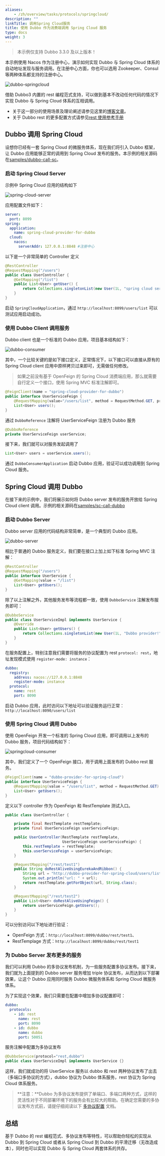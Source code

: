 ```yaml
---
aliases:
    - /zh/overview/tasks/protocols/springcloud/
description: ""
linkTitle: 调用Spring Cloud服务
title: 使用 Dubbo 作为消费端调用 Spring Cloud 服务
type: docs
weight: 3
---
```

> 本示例仅支持 Dubbo 3.3.0 及以上版本！

本示例使用 Nacos 作为注册中心，演示如何实现 Dubbo 与 Spring Cloud 体系的自动地址发现与服务调用。在注册中心方面，你也可以选用 Zookeeper、Consul 等两种体系都支持的注册中心。

![dubbo-springcloud](/imgs/v3/tasks/protocol/springcloud/http-usecase-1.png)

借助 Dubbo3 内置的 rest 编程范式支持，可以做到基本不改动任何代码的情况下实现 Dubbo 与 Spring Cloud 体系的互相调用。
* 关于这一部分的使用场景及理论阐述请参见这里的[博客文章](https://dubbo.apache.org/zh-cn/blog/2023/01/05/dubbo-%E8%BF%9E%E6%8E%A5%E5%BC%82%E6%9E%84%E5%BE%AE%E6%9C%8D%E5%8A%A1%E4%BD%93%E7%B3%BB-%E5%A4%9A%E5%8D%8F%E8%AE%AE%E5%A4%9A%E6%B3%A8%E5%86%8C%E4%B8%AD%E5%BF%83/)。
* 关于 Dubbo rest 的更多配置方式请参见[rest 使用参考手册](/zh-cn/overview/mannual/java-sdk/reference-manual/protocol/rest/)

## Dubbo 调用 Spring Cloud
设想你已经有一套 Spring Cloud 的微服务体系，现在我们将引入 Dubbo 框架，让 Dubbo 应用能够正常的调用到 Spring Cloud 发布的服务。本示例的相关源码在[samples/dubbo-call-sc](https://github.com/apache/dubbo-samples/tree/master/2-advanced/dubbo-samples-springcloud/dubbo-call-sc)。

### 启动 Spring Cloud Server
示例中 Spring Cloud 应用的结构如下

![spring-cloud-server](/imgs/v3/tasks/protocol/springcloud/springcloud-server.png)

应用配置文件如下：
```yaml
server:
  port: 8099
spring:
  application:
    name: spring-cloud-provider-for-dubbo
  cloud:
    nacos:
      serverAddr: 127.0.0.1:8848 #注册中心
```

以下是一个非常简单的 Controller 定义

```java
@RestController
@RequestMapping("/users")
public class UserController {
    @GetMapping("/list")
    public List<User> getUser() {
        return Collections.singletonList(new User(1L, "spring cloud server"));
    }
}
```

启动 `SpringCloudApplication`，通过 `http://localhost:8099/users/list` 可以测试应用启动成功。

### 使用 Dubbo Client 调用服务
Dubbo client 也是一个标准的 Dubbo 应用，项目基本结构如下：

![dubbo-consumer](/imgs/v3/tasks/protocol/springcloud/dubbo-consumer.png)

其中，一个比较关键的是如下接口定义，正常情况下，以下接口可以直接从原有的 Spring Cloud client 应用中原样拷贝过来即可，无需做任何修改。
> 如果之前没有基于 OpenFeign 的 Spring Cloud 消费端应用，那么就需要自行定义一个接口，使用 Spring MVC 标准注解即可。

```java
@FeignClient(name = "spring-cloud-provider-for-dubbo")
public interface UserServiceFeign {
    @RequestMapping(value="/users/list", method = RequestMethod.GET, produces = "application/json")
    List<User> users();
}
```

通过 `DubboReference` 注解将 UserServiceFeign 注册为 Dubbo 服务

```java
@DubboReference
private UserServiceFeign userService;
```

接下来，我们就可以对服务发起调用了

```java
List<User> users = userService.users();
```

通过 `DubboConsumerApplication` 启动 Dubbo 应用，验证可以成功调用到 Spring Cloud 服务。

## Spring Cloud 调用 Dubbo
在接下来的示例中，我们将展示如何将 Dubbo server 发布的服务开放给 Spring Cloud client 调用。示例的相关源码在[samples/sc-call-dubbo](https://github.com/apache/dubbo-samples/tree/master/2-advanced/dubbo-samples-springcloud/sc-call-dubbo)

### 启动 Dubbo Server
Dubbo server 应用的代码结构非常简单，是一个典型的 Dubbo 应用。

![dubbo-server](/imgs/v3/tasks/protocol/springcloud/dubbo-server.png)

相比于普通的 Dubbo 服务定义，我们要在接口上加上如下标准 Spring MVC 注解：

```java
@RestController
@RequestMapping("/users")
public interface UserService {
    @GetMapping(value = "/list")
    List<User> getUsers();
}
```

除了以上注解之外，其他服务发布等流程都一致，使用 `DubboService` 注解发布服务即可：

```java
@DubboService
public class UserServiceImpl implements UserService {
    @Override
    public List<User> getUsers() {
        return Collections.singletonList(new User(1L, "Dubbo provider!"));
    }
}
```

在服务配置上，特别注意我们需要将服务的协议配置为 rest `protocol: rest`，地址发现模式使用 `register-mode: instance`：

```yaml
dubbo:
  registry:
    address: nacos://127.0.0.1:8848
    register-mode: instance
  protocol:
    name: rest
    port: 8090
```

启动 Dubbo 应用，此时访问以下地址可以验证服务运行正常：`http://localhost:8090/users/list`

### 使用 Spring Cloud 调用 Dubbo
使用 OpenFeign 开发一个标准的 Spring Cloud 应用，即可调用以上发布的 Dubbo 服务，项目代码结构如下：

![springcloud-consumer](/imgs/v3/tasks/protocol/springcloud/springcloud-consumer.png)

其中，我们定义了一个 OpenFeign 接口，用于调用上面发布的 Dubbo rest 服务。
```java
@FeignClient(name = "dubbo-provider-for-spring-cloud")
public interface UserServiceFeign {
    @RequestMapping(value = "/users/list", method = RequestMethod.GET)
    List<User> getUsers();
}
```

定义以下 controller 作为 OpenFeign 和 RestTemplate 测试入口。

```java
public class UserController {

    private final RestTemplate restTemplate;
    private final UserServiceFeign userServiceFeign;

    public UserController(RestTemplate restTemplate,
                          UserServiceFeign userServiceFeign) {
        this.restTemplate = restTemplate;
        this.userServiceFeign = userServiceFeign;
    }

    @RequestMapping("/rest/test1")
    public String doRestAliveUsingEurekaAndRibbon() {
        String url = "http://dubbo-provider-for-spring-cloud/users/list";
        System.out.println("url: " + url);
        return restTemplate.getForObject(url, String.class);
    }

    @RequestMapping("/rest/test2")
    public List<User> doRestAliveUsingFeign() {
        return userServiceFeign.getUsers();
    }
}
```

可以分别访问以下地址进行验证：
* OpenFeign 方式：`http://localhost:8099/dubbo/rest/test1`、 
* RestTemplage 方式：`http://localhost:8099/dubbo/rest/test1`

### 为 Dubbo Server 发布更多的服务
我们可以利用 Dubbo 的多协议发布机制，为一些服务配置多协议发布。接下来，我们就为上面提到的 Dubbo server 服务增加 triple 协议发布，从而达到以下部署效果，让这个 Dubbo 应用同时服务 Dubbo 微服务体系和 Spring Cloud 微服务体系。



为了实现这个效果，我们只需要在配置中增加多协议配置即可：
```yaml
dubbo:
  protocols:
    - id: rest
      name: rest
      port: 8090
    - id: dubbo
      name: dubbo
      port: 50051
```

服务注解中配置为多协议发布

```java
@DubboService(protocol="rest,dubbo")
public class UserServiceImpl implements UserService {}
```

这样，我们就成功的将 UserService 服务以 dubbo 和 rest 两种协议发布了出去（多端口多协议的方式），dubbo 协议为 Dubbo 体系服务，rest 协议为 Spring Cloud 体系服务。

> **注意：**Dubbo 为多协议发布提供了单端口、多端口两种方式，这样的灵活性对于不同部署环境下的服务会有比较大的帮助。在确定您需要的多协议发布方式前，请提仔细阅读以下 [多协议配置](/zh-cn/overview/mannual/java-sdk/advanced-features-and-usage/service/multi-protocols) 文档。

## 总结
基于 Dubbo 的 rest 编程范式、多协议发布等特性，可以帮助你轻松的实现从 Dubbo 到 Spring Cloud 或者从 Spring Cloud 到 Dubbo 的平滑迁移（无改造成本），同时也可以实现 Dubbo 与 Spring Cloud 两套体系的共存。
